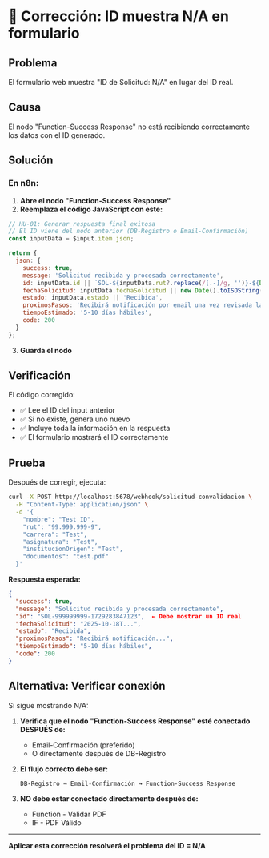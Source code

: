 # 🔧 Corrección: ID muestra N/A en formulario

## Problema
El formulario web muestra "ID de Solicitud: N/A" en lugar del ID real.

## Causa
El nodo "Function-Success Response" no está recibiendo correctamente los datos con el ID generado.

## Solución

### En n8n:

1. **Abre el nodo "Function-Success Response"**
2. **Reemplaza el código JavaScript con este:**

```javascript
// HU-01: Generar respuesta final exitosa
// El ID viene del nodo anterior (DB-Registro o Email-Confirmación)
const inputData = $input.item.json;

return {
  json: {
    success: true,
    message: 'Solicitud recibida y procesada correctamente',
    id: inputData.id || `SOL-${inputData.rut?.replace(/[.-]/g, '')}-${Date.now()}`,
    fechaSolicitud: inputData.fechaSolicitud || new Date().toISOString(),
    estado: inputData.estado || 'Recibida',
    proximosPasos: 'Recibirá notificación por email una vez revisada la solicitud',
    tiempoEstimado: '5-10 días hábiles',
    code: 200
  }
};
```

3. **Guarda el nodo**

## Verificación

El código corregido:
- ✅ Lee el ID del input anterior
- ✅ Si no existe, genera uno nuevo
- ✅ Incluye toda la información en la respuesta
- ✅ El formulario mostrará el ID correctamente

## Prueba

Después de corregir, ejecuta:
```bash
curl -X POST http://localhost:5678/webhook/solicitud-convalidacion \
  -H "Content-Type: application/json" \
  -d '{
    "nombre": "Test ID",
    "rut": "99.999.999-9",
    "carrera": "Test",
    "asignatura": "Test",
    "institucionOrigen": "Test",
    "documentos": "test.pdf"
  }'
```

**Respuesta esperada:**
```json
{
  "success": true,
  "message": "Solicitud recibida y procesada correctamente",
  "id": "SOL-999999999-1729283847123",  ← Debe mostrar un ID real
  "fechaSolicitud": "2025-10-18T...",
  "estado": "Recibida",
  "proximosPasos": "Recibirá notificación...",
  "tiempoEstimado": "5-10 días hábiles",
  "code": 200
}
```

## Alternativa: Verificar conexión

Si sigue mostrando N/A:

1. **Verifica que el nodo "Function-Success Response" esté conectado DESPUÉS de:**
   - Email-Confirmación (preferido)
   - O directamente después de DB-Registro

2. **El flujo correcto debe ser:**
   ```
   DB-Registro → Email-Confirmación → Function-Success Response
   ```

3. **NO debe estar conectado directamente después de:**
   - Function - Validar PDF
   - IF - PDF Válido

---
**Aplicar esta corrección resolverá el problema del ID = N/A**
